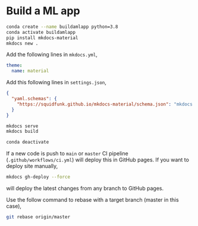 # Build a ML app


```bash
conda create --name buildamlapp python=3.8
conda activate buildamlapp
pip install mkdocs-material
mkdocs new .
```

Add the following lines in `mkdocs.yml`,

```yml
theme:
  name: material
```
Add this following lines in `settings.json`,


```json
{
  "yaml.schemas": {
    "https://squidfunk.github.io/mkdocs-material/schema.json": "mkdocs.yml"
  }
}
```

```bash
mkdocs serve
mkdocs build
```


```bash
conda deactivate
```

If a new code is push to `main` or `master` CI pipeline (`.github/workflows/ci.yml`) will deploy this in GitHub pages. If you want to deploy site manually,

```bash
mkdocs gh-deploy --force
```

will deploy the latest changes from any branch to GitHub pages. 


Use the follow command to rebase with a target branch (master in this case),

```bash
git rebase origin/master
```
